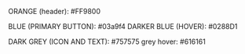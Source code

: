<!-- Color Palette for Donor Management Portal -->


ORANGE (header): #FF9800 

BLUE (PRIMARY BUTTON): #03a9f4
DARKER BLUE (HOVER): #0288D1

DARK GREY (ICON AND TEXT): #757575
grey hover: #616161







